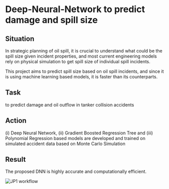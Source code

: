 # Deep-Neural-Network to predict damage and spill size
## Situation
In strategic planning of oil spill, it is crucial to understand what could be the spill size given incident properties, and most current engineering models rely on physical simulation to get spill size of individual spill incidents. 

This project aims to predict spill size based on oil spill incidents, and since it is using machine learning based models, it is faster than its counterparts. 

## Task
to predict damage and oil outflow in tanker collision accidents

## Action
(i) Deep Neural Network, (ii) Gradient Boosted Regression Tree and (iii) Polynomial Regression based models are developed and trained on simulated accident data based on Monte Carlo Simulation

## Result
The proposed DNN is highly accurate and computationally efficient.

![JP1 workflow](https://user-images.githubusercontent.com/19787712/223287483-1459694c-31a6-49da-ba3d-4d7a1e4c926c.png)

